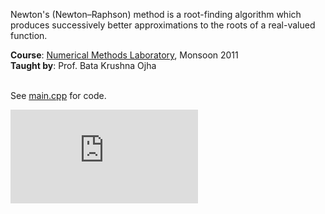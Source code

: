 Newton's (Newton–Raphson) method is a root-finding algorithm which produces
successively better approximations to the roots of a real-valued function.

**Course**: [Numerical Methods Laboratory], Monsoon 2011<br>
**Taught by**: Prof. Bata Krushna Ojha
<br>
<br>

[Numerical Methods Laboratory]: https://github.com/nitrece/numerical-methods-laboratory

See [main.cpp] for code.

![](https://ga-beacon.deno.dev/G-G1E8HNDZYY:v51jklKGTLmC3LAZ4rJbIQ/github.com/moocf/newton-root.cxx)

[main.cpp]: main.cpp
